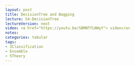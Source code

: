```yaml
---
layout: post
title: DecisionTree and Bagging
lecture: S4-DecisionTree
lectureVersion: next
video: <a href="https://youtu.be/SBMNTfLNWyY"> video</a> 
notes:  
categories: tabular
tags:
- 3Classification
- Ensemble
- 5Theory
---
```

